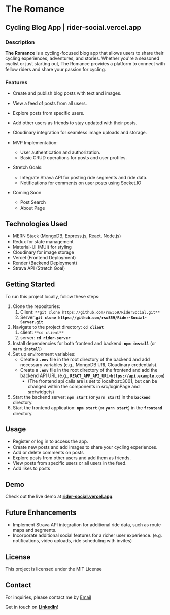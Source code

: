 # The Romance

## Cycling Blog App | rider-social.vercel.app

### Description

**The Romance** is a cycling-focused blog app that allows users to share their cycling experiences, adventures, and stories. Whether you're a seasoned cyclist or just starting out, The Romance provides a platform to connect with fellow riders and share your passion for cycling.

### Features

- Create and publish blog posts with text and images.
- View a feed of posts from all users.
- Explore posts from specific users.
- Add other users as friends to stay updated with their posts.
- Cloudinary integration for seamless image uploads and storage.
- MVP Implementation:
  - User authentication and authorization.
  - Basic CRUD operations for posts and user profiles.
- Stretch Goals:
  - Integrate Strava API for posting ride segments and ride data.
  - Notifications for comments on user posts using Socket.IO
 
- Coming Soon
  - Post Search
  - About Page

## Technologies Used

- MERN Stack (MongoDB, Express.js, React, Node.js)
- Redux for state management
- Material-UI (MUI) for styling
- Cloudinary for image storage
- Vercel (Frontend Deployment)
- Render (Backend Deployment)
- Strava API (Stretch Goal)

## Getting Started

To run this project locally, follow these steps:

1. Clone the repositories:
   1. Client: `**git clone https://github.com/rsw359/RiderSocial.git**`
   2. Server:**`git clone https://github.com/rsw359/Rider-Social-Server.git`**
2. Navigate to the project directory: **`cd client`**
   1. client: `**cd client**`
   2. server: **`cd rider-server`**
3. Install dependencies for both frontend and backend: **`npm install`** (or **`yarn install`**)
4. Set up environment variables:
   - Create a **`.env`** file in the root directory of the backend and add necessary variables (e.g., MongoDB URI, Cloudinary credentials).
   - Create a **`.env`** file in the root directory of the frontend and add the backend API URL (e.g., **`REACT_APP_API_URL=https://api.example.com`**)
     - (The frontend api calls are is set to localhost:3001, but can be changed within the components in src/loginPage and src/widgets)
5. Start the backend server: **`npm start`** (or **`yarn start`**) in the **`backend`** directory.
6. Start the frontend application: **`npm start`** (or **`yarn start`**) in the **`frontend`** directory.

## Usage

- Register or log in to access the app.
- Create new posts and add images to share your cycling experiences.
- Add or delete comments on posts
- Explore posts from other users and add them as friends.
- View posts from specific users or all users in the feed.
- Add likes to posts

## Demo

Check out the live demo at **[rider-social.vercel.app](https://rider-social.vercel.app/)**.

## Future Enhancements

- Implement Strava API integration for additional ride data, such as route maps and segments.
- Incorporate additional social features for a richer user experience. (e.g. notifications, video uploads, ride scheduling with invites)

## License

This project is licensed under the MIT License

## Contact

For inquiries, please contact me by [Email](mailto:rsw359@gmail.com)

Get in touch on **[LinkedIn](https://www.linkedin.com/in/roger-s-wells/)**!
